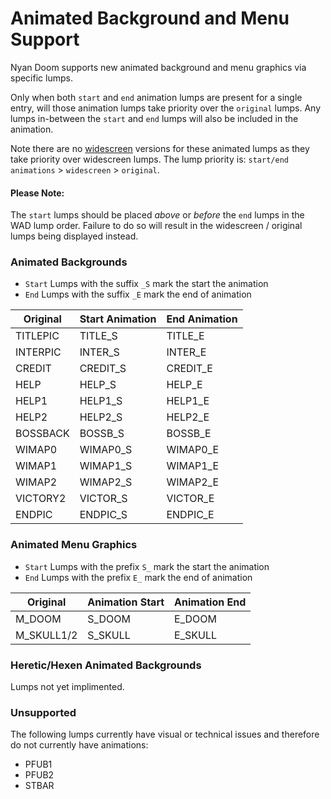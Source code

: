 # Animated Background and Menu Support

Nyan Doom supports new animated background and menu graphics via specific lumps.

Only when both `start` and `end` animation lumps are present for a single entry, will those animation lumps take priority over the `original` lumps. Any lumps in-between the `start` and `end` lumps will also be included in the animation.

Note there are no [widescreen](ws.md) versions for these animated lumps as they take priority over widescreen lumps. The lump priority is: `start/end animations` > `widescreen` > `original`.

#### Please Note:
The `start` lumps should be placed *above* or *before* the `end` lumps in the WAD lump order. Failure to do so will result in the widescreen / original lumps being displayed instead.

### Animated Backgrounds
- `Start` Lumps with the suffix `_S` mark the start the animation
- `End` Lumps with the suffix `_E` mark the end of animation


| Original       | Start Animation         | End Animation           |
|----------------|-------------------------|-------------------------|
| TITLEPIC       | TITLE_S                 | TITLE_E                 |
| INTERPIC       | INTER_S                 | INTER_E                 |
| CREDIT         | CREDIT_S                | CREDIT_E                |
| HELP           | HELP_S                  | HELP_E                  |
| HELP1          | HELP1_S                 | HELP1_E                 |
| HELP2          | HELP2_S                 | HELP2_E                 |
| BOSSBACK       | BOSSB_S                 | BOSSB_E                 |
| WIMAP0         | WIMAP0_S                | WIMAP0_E                |
| WIMAP1         | WIMAP1_S                | WIMAP1_E                |
| WIMAP2         | WIMAP2_S                | WIMAP2_E                |
| VICTORY2       | VICTOR_S                | VICTOR_E                |
| ENDPIC         | ENDPIC_S                | ENDPIC_E                |

### Animated Menu Graphics
- `Start` Lumps with the prefix `S_` mark the start the animation
- `End` Lumps with the prefix `E_` mark the end of animation

| Original       | Animation Start         | Animation End           |
|----------------|-------------------------|-------------------------|
| M_DOOM         | S_DOOM                  | E_DOOM                  |
| M_SKULL1/2     | S_SKULL                 | E_SKULL                 |

### Heretic/Hexen Animated Backgrounds

Lumps not yet implimented.

### Unsupported

The following lumps currently have visual or technical issues and therefore do not currently have animations:
- PFUB1
- PFUB2
- STBAR